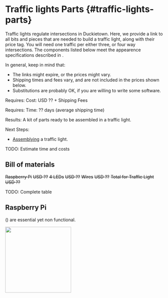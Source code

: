 # Traffic lights Parts {#traffic-lights-parts}

Traffic lights regulate intersections in Duckietown. Here, we provide a link to all bits and pieces that are needed to build a traffic light, along with their price tag. You will need one traffic per either three, or four way intersections. The components listed below meet the appearence specifications described in [](#duckietown-specs).


In general, keep in mind that:

- The links might expire, or the prices might vary.
- Shipping times and fees vary, and are not included in the prices shown below.
- Substitutions are probably OK, if you are willing to write some software.


<div class='requirements' markdown="1">

Requires: Cost: USD ?? + Shipping Fees

Requires: Time: ?? days (average shipping time)

Results:  A kit of parts ready to be assembled in a traffic light.

Next Steps:
- [Assemblying](#traffic-light-assembly) a traffic light.
</div>

TODO: Estimate time and costs

## Bill of materials

[//]: #   (test comment)

<div markdown="1">
 <col2 id='materials-traffic-light' figure-id="tab:materials-traffic-light" figure-caption="Bill of materials for traffic light">
    <s>Raspberry Pi</s>                         <s>USD ??</s>
    <s>4 LEDs</s>                         <s>USD ??</s>
    <s>Wires</s>                         <s>USD ??</s>
    <s>Total for Traffic Light</s>                         <s>USD ??</s>
 </col2>

TODO: Complete table

</div>

<style>
#materials {
    font-size: 80%;
}
#materials TD {
    text-align: left;
}
</style>

## Raspberry Pi

 ([](#fig:placeholder)) are essential yet non functional.

<div figure-id="fig:placeholder" figure-caption="The placeholder">
     <img src="placeholder.png" style='width: 15em'/>
</div>
